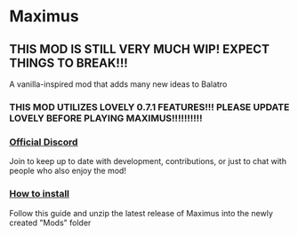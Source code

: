 # Maximus
## THIS MOD IS STILL VERY MUCH WIP! EXPECT THINGS TO BREAK!!!
A vanilla-inspired mod that adds many new ideas to Balatro

### THIS MOD UTILIZES LOVELY 0.7.1 FEATURES!!! PLEASE UPDATE LOVELY BEFORE PLAYING MAXIMUS!!!!!!!!!!

### [Official Discord](https://discord.gg/GvCCcryM48)
Join to keep up to date with development, contributions, or just to chat with people who also enjoy the mod!

### [How to install](https://github.com/Steamodded/smods/wiki)
Follow this guide and unzip the latest release of Maximus into the newly created "Mods" folder
